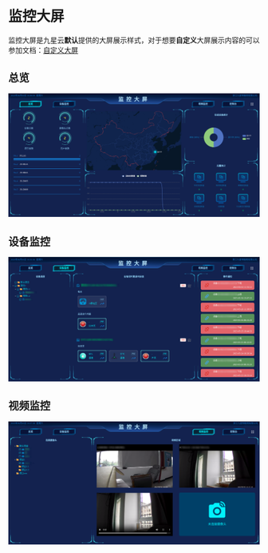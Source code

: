 # 监控大屏

监控大屏是九星云**默认**提供的大屏展示样式，对于想要**自定义**大屏展示内容的可以参加文档：[自定义大屏](../自定义大屏/)

## 总览

![总览](assets/images/总览.png)

## 设备监控

![设备监控](assets/images/设备监控.png)

## 视频监控

![视频监控](assets/images/视频监控.png)